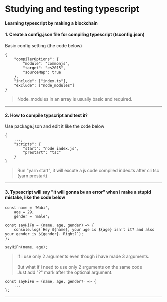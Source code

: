 # Studying and testing typescript

#### Learning typescript by making a blockchain

#### 1. Create a config.json file for compiling typescript (tsconfig.json)
Basic config setting (the code below)

```
{
    "compilerOptions": {
        "module": "commonjs",
        "target": "es2015",
        "sourceMap": true
    },
    "include": ["index.ts"],
    "exclude": ["node_modules"]
}
```

> Node_modules in an array is usually basic and required.
---
#### 2. How to compile typscript and test it?
Use package.json and edit it like the code below
```
{
    ...,
    "scripts": {
        "start": "node index.js",
        "prestart": "tsc"
    }
}
```
> Run "yarn start", it will excute a js code compiled index.ts after cli tsc (yarn prestart)
---
#### 3. Typescript will say "it will gonna be an error" when i make a stupid mistake, like the code below

```
const name = 'Wabi',
    age = 29,
    gender = 'male';

const sayHiFn = (name, age, gender) => {
    console.log(`Hey ${name}, your age is ${age} isn't it? and also your gender is ${gender}. Right?`);
};

sayHiFn(name, age);
```

> If i use only 2 arguments even though i have made 3 arguments. \
\
But what if i need to use only 2 arguments on the same code \
Just add "?" mark after the optional argument.

```
const sayHiFn = (name, age, gender?) => {
    ...
};
```
---